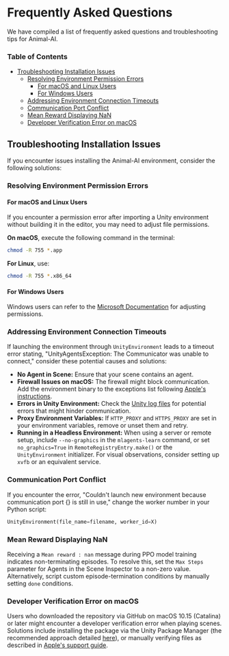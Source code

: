 # Frequently Asked Questions
We have compiled a list of frequently asked questions and troubleshooting tips for Animal-AI. 

### Table of Contents
- [Troubleshooting Installation Issues](#troubleshooting-installation-issues)
  - [Resolving Environment Permission Errors](#resolving-environment-permission-errors)
    - [For macOS and Linux Users](#for-macos-and-linux-users)
    - [For Windows Users](#for-windows-users)
  - [Addressing Environment Connection Timeouts](#addressing-environment-connection-timeouts)
  - [Communication Port Conflict](#communication-port-conflict)
  - [Mean Reward Displaying NaN](#mean-reward-displaying-nan)
  - [Developer Verification Error on macOS](#developer-verification-error-on-macos)

## Troubleshooting Installation Issues
If you encounter issues installing the Animal-AI environment, consider the following solutions:

### Resolving Environment Permission Errors

#### For macOS and Linux Users
If you encounter a permission error after importing a Unity environment without building it in the editor, you may need to adjust file permissions. 

**On macOS**, execute the following command in the terminal:
```sh
chmod -R 755 *.app
```

**For Linux**, use:
```sh
chmod -R 755 *.x86_64
```

#### For Windows Users
Windows users can refer to the [Microsoft Documentation](https://docs.microsoft.com/) for adjusting permissions.

### Addressing Environment Connection Timeouts
If launching the environment through `UnityEnvironment` leads to a timeout error stating, "UnityAgentsException: The Communicator was unable to connect," consider these potential causes and solutions:

- **No Agent in Scene:** Ensure that your scene contains an agent.
- **Firewall Issues on macOS:** The firewall might block communication. Add the environment binary to the exceptions list following [Apple's instructions](https://support.apple.com/).
- **Errors in Unity Environment:** Check the [Unity log files](https://docs.unity3d.com/Manual/LogFiles.html) for potential errors that might hinder communication.
- **Proxy Environment Variables:** If `HTTP_PROXY` and `HTTPS_PROXY` are set in your environment variables, remove or unset them and retry.
- **Running in a Headless Environment:** When using a server or remote setup, include `--no-graphics` in the `mlagents-learn` command, or set `no_graphics=True` in `RemoteRegistryEntry.make()` or the `UnityEnvironment` initializer. For visual observations, consider setting up `xvfb` or an equivalent service.

### Communication Port Conflict
If you encounter the error, "Couldn't launch new environment because communication port {} is still in use," change the worker number in your Python script:

```python
UnityEnvironment(file_name=filename, worker_id=X)
```

### Mean Reward Displaying NaN
Receiving a `Mean reward : nan` message during PPO model training indicates non-terminating episodes. To resolve this, set the `Max Steps` parameter for Agents in the Scene Inspector to a non-zero value. Alternatively, script custom episode-termination conditions by manually setting `done` conditions.

### Developer Verification Error on macOS
Users who downloaded the repository via GitHub on macOS 10.15 (Catalina) or later might encounter a developer verification error when playing scenes. Solutions include installing the package via the Unity Package Manager (the recommended approach detailed [here](https://docs.unity3d.com/Manual/upm-ui-install.html)), or manually verifying files as described in [Apple's support guide](https://support.apple.com/).
